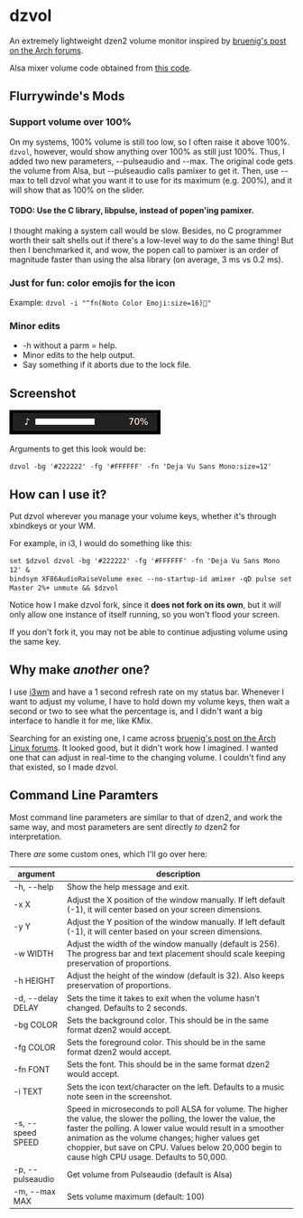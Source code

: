 dzvol
=====

An extremely lightweight dzen2 volume monitor inspired by
[bruenig's post on the Arch forums](https://bbs.archlinux.org/viewtopic.php?id=46608).

Alsa mixer volume code obtained from
[this code](https://code.google.com/p/yjl/source/browse/Miscellaneous/get-volume.c).

## Flurrywinde's Mods

### Support volume over 100%
On my systems, 100% volume is still too low, so I often raise it above 100%. `dzvol`, however, would show anything over 100% as still just 100%. Thus, I added two new parameters, --pulseaudio and --max. The original code gets the volume from Alsa, but --pulseaudio calls pamixer to get it. Then, use --max to tell dzvol what you want it to use for its maximum (e.g. 200%), and it will show that as 100% on the slider.

#### TODO: Use the C library, libpulse, instead of popen'ing pamixer.
I thought making a system call would be slow. Besides, no C programmer worth their salt shells out if there's a low-level way to do the same thing! But then I benchmarked it, and wow, the popen call to pamixer is an order of magnitude faster than using the alsa library (on average, 3 ms vs 0.2 ms).

### Just for fun: color emojis for the icon

Example: `dzvol -i "^fn(Noto Color Emoji:size=16)👻"`

### Minor edits

* -h without a parm = help.
* Minor edits to the help output.
* Say something if it aborts due to the lock file.

Screenshot
----------
![dzvol screenshot](screenshot.png)

Arguments to get this look would be:

    dzvol -bg '#222222' -fg '#FFFFFF' -fn 'Deja Vu Sans Mono:size=12'

How can I use it?
-----------------
Put dzvol wherever you manage your volume keys, whether it's through
xbindkeys or your WM.

For example, in i3, I would do something like this:

    set $dzvol dzvol -bg '#222222' -fg '#FFFFFF' -fn 'Deja Vu Sans Mono 12' &
    bindsym XF86AudioRaiseVolume exec --no-startup-id amixer -qD pulse set Master 2%+ unmute && $dzvol

Notice how I make dzvol fork, since it **does not fork on its own**, but it *will*
only allow one instance of itself running, so you won't flood your screen.

If you don't fork it, you may not be able to continue adjusting volume using the same key.

Why make *another* one?
-----------------------
I use [i3wm](http://i3wm.org/) and have a 1 second refresh rate on my
status bar. Whenever I want to adjust my volume, I have to hold down my
volume keys, then wait a second or two to see what the percentage is, and
I didn't want a big interface to handle it for me, like KMix.

Searching for an existing one, I came across
[bruenig's post on the Arch Linux forums](https://bbs.archlinux.org/viewtopic.php?id=46608).
It looked good, but it didn't work how I imagined. I wanted one that can adjust in real-time
to the changing volume. I couldn't find any that existed, so I made dzvol.

Command Line Paramters
----------------------
Most command line parameters are similar to that of dzen2, and work the same way,
and most parameters are sent directly *to* dzen2 for interpretation.

There *are* some custom ones, which I'll go over here:

|argument|description|
|--------|-----------|
|-h, --help  | Show the help message and exit.|
|-x X        | Adjust the X position of the window manually. If left default (-1), it will center based on your screen dimensions.|
|-y Y        | Adjust the Y position of the window manually. If left default (-1), it will center based on your screen dimensions.|
|-w WIDTH    | Adjust the width of the window manually (default is 256). The progress bar and text placement should scale keeping preservation of proportions.|
|-h HEIGHT   |Adjust the height of the window (default is 32). Also keeps preservation of proportions.|
|-d, --delay DELAY |Sets the time it takes to exit when the volume hasn't changed. Defaults to 2 seconds.|
|-bg COLOR | Sets the background color. This should be in the same format dzen2 would accept.|
|-fg COLOR | Sets the foreground color. This should be in the same format dzen2 would accept.|
|-fn FONT  | Sets the font. This should be in the same format dzen2 would accept.|
|-i TEXT   | Sets the icon text/character on the left. Defaults to a music note seen in the screenshot. |
|-s, --speed SPEED | Speed in microseconds to poll ALSA for volume. The higher the value, the slower the polling, the lower the value, the faster the polling. A lower value would result in a smoother animation as the volume changes; higher values get choppier, but save on CPU. Values below 20,000 begin to cause high CPU usage. Defaults to 50,000.|
|-p, --pulseaudio | Get volume from Pulseaudio (default is Alsa)|
|-m, --max MAX    | Sets volume maximum (default: 100)|

